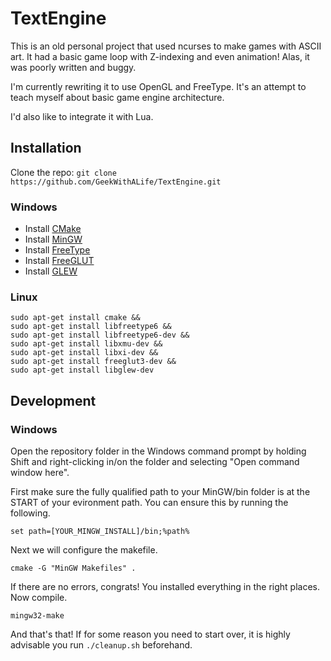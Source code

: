 # TextEngine

This is an old personal project that used ncurses to make games with ASCII art. It had a basic game loop with Z-indexing and even animation! Alas, it was poorly written and buggy.

I'm currently rewriting it to use OpenGL and FreeType. It's an attempt to teach myself about basic game engine architecture.

I'd also like to integrate it with Lua.

## Installation

Clone the repo: `git clone https://github.com/GeekWithALife/TextEngine.git`

### Windows

- Install [CMake](http://www.cmake.org/)
- Install [MinGW](http://www.mingw.org/)
- Install [FreeType](http://freetype.org/)
- Install [FreeGLUT](http://freeglut.sourceforge.net/)
- Install [GLEW](http://glew.sourceforge.net/)

### Linux

```shell
sudo apt-get install cmake &&
sudo apt-get install libfreetype6 &&
sudo apt-get install libfreetype6-dev &&
sudo apt-get install libxmu-dev &&
sudo apt-get install libxi-dev &&
sudo apt-get install freeglut3-dev &&
sudo apt-get install libglew-dev
```

## Development

### Windows

Open the repository folder in the Windows command prompt by holding Shift and right-clicking in/on the folder and selecting "Open command window here".

First make sure the fully qualified path to your MinGW/bin folder is at the START of your evironment path. You can ensure this by running the following.

`set path=[YOUR_MINGW_INSTALL]/bin;%path%`

Next we will configure the makefile.

`cmake -G "MinGW Makefiles" .`

If there are no errors, congrats! You installed everything in the right places. Now compile.

`mingw32-make`

And that's that! If for some reason you need to start over, it is highly advisable you run `./cleanup.sh` beforehand.